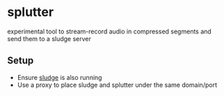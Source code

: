# splutter

experimental tool to stream-record audio in compressed segments and send them to a sludge server

## Setup

-   Ensure [sludge](github.com/lowshow/sludge) is also running
-   Use a proxy to place sludge and splutter under the same domain/port
